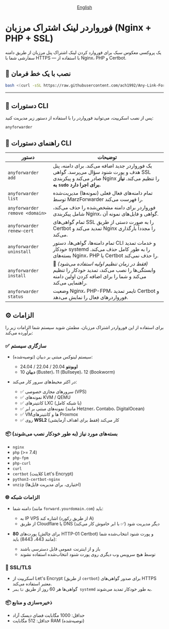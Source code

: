
<p align="center">
 <a href="./README.md">
English
 </a>
</p>

# فورواردر لینک اشتراک مرزبان (Nginx + PHP + SSL)

یک پروکسی معکوس سبک برای فوروارد کردن لینک اشتراک پنل مرزبان از طریق دامنه سفارشی شما با HTTPS — با استفاده از Nginx، PHP و Certbot.

## 🔧 نصب با یک خط فرمان

```bash
bash <(curl -sSL https://raw.githubusercontent.com/ach1992/Any-Link-Forwarder/main/anyforwarder.sh) install
```

---

## 🚀 دستورات CLI

پس از نصب اسکریپت، می‌توانید فورواردر را با استفاده از دستور زیر مدیریت کنید:

```bash
anyforwarder
```

## 🧩 راهنمای دستورات CLI

| دستور | توضیحات |
|---------|-------------|
| `anyforwarder add` | یک فورواردر جدید اضافه می‌کند. برای دامنه، پنل هدف و پورت شنود سؤال می‌پرسد. گواهی SSL صادر می‌کند و پیکربندی Nginx را تنظیم می‌کند. **نیاز به `sudo` برای اجرا دارد.** |
| `anyforwarder list` | تمام دامنه‌های فعال فعلی (نمونه‌ها) مدیریت‌شده توسط MarzForwarder را فهرست می‌کند. |
| `anyforwarder remove <domain>` | فورواردر برای دامنه مشخص‌شده را حذف می‌کند، شامل پیکربندی Nginx، گواهی و فایل‌های نمونه آن. |
| `anyforwarder renew-cert` | تمام گواهی‌های SSL را به صورت دستی از طریق Certbot تمدید می‌کند و Nginx را مجدداً بارگذاری می‌کند. |
| `anyforwarder uninstall` | تمام دامنه‌ها، گواهی‌ها، دستور CLI و خدمات تمدید خودکار systemd را به طور کامل حذف می‌کند. بسته‌های Nginx، PHP یا Certbot را حذف نمی‌کند. |
| `anyforwarder install` | 📌 *(فقط در زمان تنظیم اولیه استفاده می‌شود)* وابستگی‌ها را نصب می‌کند، تمدید خودکار را تنظیم می‌کند و شما را برای اضافه کردن اولین دامنه راهنمایی می‌کند. |
| `anyforwarder status` | وضعیت Nginx، PHP-FPM، تایمر تمدید Certbot و فورواردرهای فعال را نمایش می‌دهد. |

## ⚙️ الزامات

برای استفاده از این فورواردر اشتراک مرزبان، مطمئن شوید سیستم شما الزامات زیر را برآورده می‌کند:

### ✅ سازگاری سیستم

- سیستم لینوکس مبتنی بر دبیان (توصیه‌شده):
  - **اوبونتو** 20.04 / 22.04 / 24.04
  - **دبیان** 10 (Buster)، 11 (Bullseye)، 12 (Bookworm)

- در اکثر محیط‌های سرور کار می‌کند:
  - ✅ سرورهای مجازی خصوصی (VPS)
  - ✅ نمونه‌های KVM / QEMU
  - ✅ کانتینرهای LXC (با شبکه کامل)
  - ✅ نمونه‌های مبتنی بر ابر (مانند Hetzner، Contabo، DigitalOcean)
  - ✅ VMها و کانتینرهای Proxmox
  - ✅ روی **WSL2** کار می‌کند (فقط برای اهداف آزمایشی)

### 📦 بسته‌های مورد نیاز (به طور خودکار نصب می‌شوند)

- `nginx`
- `php` (>= 7.4)
- `php-fpm`
- `php-curl`
- `curl`
- `certbot` (کلاینت Let's Encrypt)
- `python3-certbot-nginx`
- `unzip` (اختیاری، برای مدیریت فایل‌ها)

### 🌐 الزامات شبکه

- دامنه شما (مانند `forward.yourdomain.com`) باید:
  - به IP VPS اشاره کند (از طریق رکورد A)
  - از طریق Cloudflare یا DNS دیگر مدیریت شود (✅ با ابر خاموش کار می‌کند)

- پورت‌های **80** (برای چالش HTTP-01 Certbot) و پورت شنود انتخاب‌شده شما (مانند 443، 8443) باید:
  - باز و از اینترنت عمومی قابل دسترسی باشند
  - توسط هیچ سرویس وب دیگری روی پورت شنود انتخاب‌شده استفاده نشوند

### 🔐 SSL/TLS

- اسکریپت از Let's Encrypt (از طریق `certbot`) برای صدور گواهی‌های HTTPS معتبر استفاده می‌کند.
- گواهی‌ها هر 60 روز از طریق `تایمر systemd` به طور خودکار تمدید می‌شوند.

### 📦 ذخیره‌سازی و منابع

- حداقل: 1000 مگابایت فضای دیسک آزاد
- حداقل: 512 مگابایت RAM (توصیه‌شده)
